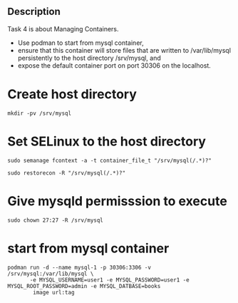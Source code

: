 Description
---
Task 4 is about Managing Containers.
- Use podman to start from mysql container,
- ensure that this container will store files that are written to /var/lib/mysql persistently to the host directory /srv/mysql, and
- expose the default container port on port 30306 on the localhost.


# Create host directory

```
mkdir -pv /srv/mysql
```

# Set SELinux to the host directory

```
sudo semanage fcontext -a -t container_file_t "/srv/mysql(/.*)?"
```

```
sudo restorecon -R "/srv/mysql(/.*)?"
```
# Give mysqld permisssion to execute

```
sudo chown 27:27 -R /srv/mysql
```
# start from mysql container

```
podman run -d --name mysql-1 -p 30306:3306 -v /srv/mysql:/var/lib/mysql \
       -e MYSQL_USERNAME=user1 -e MYSQL_PASSWORD=user1 -e MYSQL_ROOT_PASSWORD=admin -e MYSQL_DATBASE=books
        image url:tag  
```

